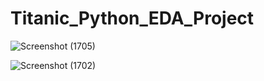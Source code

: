 # Titanic_Python_EDA_Project

![Screenshot (1705)](https://github.com/shivam12345kesarwaniS/Titanic_Python_EDA_Project/assets/138551775/6c866e6a-8b65-4de3-bfb7-e1d79920b211)

![Screenshot (1702)](https://github.com/shivam12345kesarwaniS/Titanic_Python_EDA_Project/assets/138551775/74d863fd-c692-4f28-bcbe-1261389cb76c)
